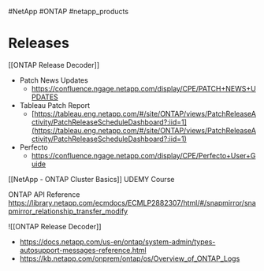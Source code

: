 
#NetApp #ONTAP #netapp_products 

# Releases
[[ONTAP Release Decoder]]

- Patch News Updates
	- https://confluence.ngage.netapp.com/display/CPE/PATCH+NEWS+UPDATES
- Tableau Patch Report
	- [https://tableau.eng.netapp.com/#/site/ONTAP/views/PatchReleaseActivity/PatchReleaseScheduleDashboard?:iid=1](https://tableau.eng.netapp.com/#/site/ONTAP/views/PatchReleaseActivity/PatchReleaseScheduleDashboard?:iid=1)
- Perfecto
	- https://confluence.ngage.netapp.com/display/CPE/Perfecto+User+Guide

[[NetApp - ONTAP Cluster Basics]] UDEMY Course

ONTAP API Reference https://library.netapp.com/ecmdocs/ECMLP2882307/html/#/snapmirror/snapmirror_relationship_transfer_modify


![[ONTAP Release Decoder]]


- https://docs.netapp.com/us-en/ontap/system-admin/types-autosupport-messages-reference.html
- https://kb.netapp.com/onprem/ontap/os/Overview_of_ONTAP_Logs